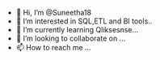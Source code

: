 - 👋 Hi, I’m @Suneetha18
- 👀 I’m interested in SQL,ETL and BI tools..
- 🌱 I’m currently learning Qliksesnse...
- 💞️ I’m looking to collaborate on ...
- 📫 How to reach me ...

<!---
Suneetha18/Suneetha18 is a ✨ special ✨ repository because its `README.md` (this file) appears on your GitHub profile.
You can click the Preview link to take a look at your changes.
--->
